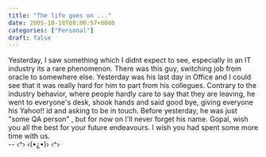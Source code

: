 ```yaml
---
title: "The life goes on ..."
date: 2005-10-18T08:00:57+0000
categories: ["Personal"]
draft: false
---
```


Yesterday, I saw something which I didnt expect to see, especially in an IT industry its a rare phenomenon.  There was this guy, switching job from oracle to somewhere else. Yesterday was his last day in Office and I could see   that it was really hard for him to part from his collegues.   Contrary to the industry behavior, where people hardly care to say that they are leaving, he went to everyone's desk,   shook hands and said good bye, giving everyone his Yahoo!! id and asking to be in touch.    Before yesterday, he was just "some QA person" , but for now on I'll never forget his name.   Gopal, wish you all the best for your future endeavours. I wish you had spent some more time with us.<br /> --  ‹^› ‹(•¿•)› ‹^›           